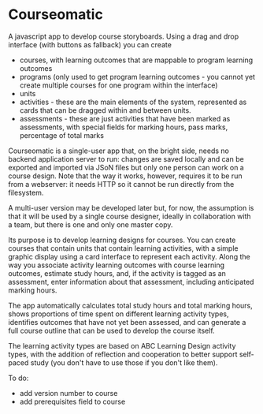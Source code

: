 # Courseomatic
 A javascript app to develop course storyboards. Using a drag and drop interface (with buttons as fallback) you can create 
 - courses, with learning outcomes that are mappable to program learning outcomes
 - programs (only used to get program learning outcomes - you cannot yet create multiple courses for one program within the interface)
 - units
 - activities - these are the main elements of the system, represented as cards that can be dragged within and between units.
 - assessments - these are just activities that have been marked as assessments, with special fields for marking hours, pass marks, percentage of total marks

Courseomatic is a single-user app that, on the bright side, needs no backend application server to run: changes are saved locally and can be exported and imported via JSoN files but only one person can work on a course design. Note that the way it works, however, requires it to be run from a webserver: it needs HTTP so it cannot be run directly from the filesystem.

A multi-user version may be developed later but, for now, the assumption is that it will be used by a single course designer, ideally in collaboration with a team, but there is one and only one master copy.

Its purpose is to develop learning designs for courses. You can create courses that contain units that contain learning activities, with a simple graphic display using a card interface to represent each activity.
 Along the way you associate activity learning outcomes with course learning outcomes, estimate study hours, and, if the activity is tagged as an assessment, enter information about that assessment, including anticipated marking hours.

 The app automatically calculates total study hours and total marking hours, shows proportions of time spent on different learning activity types, identifies outcomes that have not yet
 been assessed, and can generate a full course outline that can be used to develop the course itself.
 
 The learning activity types are based on ABC Learning Design activity types, with the addition of reflection and cooperation to better support self-paced study 
 (you don't have to use those if you don't like them).

 To do:
 - add version number to course
 - add prerequisites field to course

